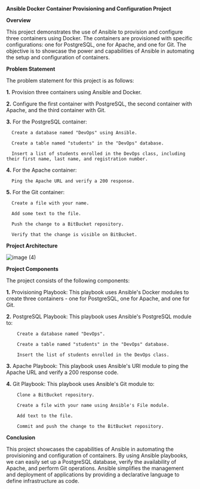 **Ansible Docker Container Provisioning and Configuration Project**

**Overview**

This project demonstrates the use of Ansible to provision and configure three containers using Docker. The containers are provisioned with specific configurations: one for PostgreSQL, one for Apache, and one for Git. The objective is to showcase the power and capabilities of Ansible in automating the setup and configuration of containers.

**Problem Statement**

The problem statement for this project is as follows:

**1.** Provision three containers using Ansible and Docker.

**2.** Configure the first container with PostgreSQL, the second container with Apache, and the third container with Git.

**3.** For the PostgreSQL container:

      Create a database named "DevOps" using Ansible.

      Create a table named "students" in the "DevOps" database.

      Insert a list of students enrolled in the DevOps class, including their first name, last name, and registration number.

**4.** For the Apache container:

      Ping the Apache URL and verify a 200 response.

**5.** For the Git container:

      Create a file with your name.

      Add some text to the file.

      Push the change to a BitBucket repository.

      Verify that the change is visible on BitBucket.
      
**Project Architecture**

![image (4)](https://github.com/usman-akram-dev/DevOps-Project-1/assets/7351877/6a6b95e5-6ce3-4d6d-a725-5e594b363608)

**Project Components**

The project consists of the following components:

**1.** Provisioning Playbook: This playbook uses Ansible's Docker modules to create three containers - one for PostgreSQL, one for Apache, and one for Git.

**2.** PostgreSQL Playbook: This playbook uses Ansible's PostgreSQL module to:

        Create a database named "DevOps".

        Create a table named "students" in the "DevOps" database.

        Insert the list of students enrolled in the DevOps class.
        
**3.** Apache Playbook: This playbook uses Ansible's URI module to ping the Apache URL and verify a 200 response code.

**4.** Git Playbook: This playbook uses Ansible's Git module to:

        Clone a BitBucket repository.

        Create a file with your name using Ansible's File module.

        Add text to the file.

        Commit and push the change to the BitBucket repository.

**Conclusion**

This project showcases the capabilities of Ansible in automating the provisioning and configuration of containers. By using Ansible playbooks, we can easily set up a PostgreSQL database, verify the availability of Apache, and perform Git operations. Ansible simplifies the management and deployment of applications by providing a declarative language to define infrastructure as code.
